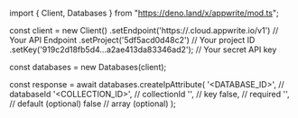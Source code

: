 import { Client, Databases } from "https://deno.land/x/appwrite/mod.ts";

const client = new Client()
    .setEndpoint('https://<REGION>.cloud.appwrite.io/v1') // Your API Endpoint
    .setProject('5df5acd0d48c2') // Your project ID
    .setKey('919c2d18fb5d4...a2ae413da83346ad2'); // Your secret API key

const databases = new Databases(client);

const response = await databases.createIpAttribute(
    '<DATABASE_ID>', // databaseId
    '<COLLECTION_ID>', // collectionId
    '', // key
    false, // required
    '', // default (optional)
    false // array (optional)
);
